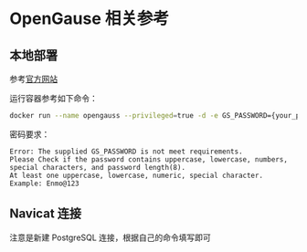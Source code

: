 # OpenGause 相关参考

## 本地部署

参考[官方网站](https://docs.opengauss.org/zh/docs/7.0.0-RC1/docs/InstallationGuide/%E5%AE%B9%E5%99%A8%E9%95%9C%E5%83%8F%E5%AE%89%E8%A3%85.html)

运行容器参考如下命令：
```bash
docker run --name opengauss --privileged=true -d -e GS_PASSWORD={your_pwd} -e GS_NODENAME=matrixaidb -e GS_USERNAME=matrixai -e GS_DB=matrixai -v {/you/path/to/backend/db }:/var/lib/opengauss -p 8888:5432 opengauss/opengauss-server:latest
```

密码要求：
```log
Error: The supplied GS_PASSWORD is not meet requirements.
Please Check if the password contains uppercase, lowercase, numbers, special characters, and password length(8).
At least one uppercase, lowercase, numeric, special character.
Example: Enmo@123
```

## Navicat 连接

注意是新建 PostgreSQL 连接，根据自己的命令填写即可